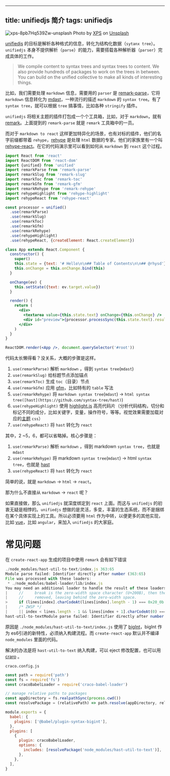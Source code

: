 
---
title:  unifiedjs 简介
tags: unifiedjs
---
![xps-8pb7Hq539Zw-unsplash](https://user-images.githubusercontent.com/12655367/136935807-fe7fba7b-0dd0-4392-9b24-c3161e639aac.jpg)
Photo by <a href="https://unsplash.com/@xps?utm_source=unsplash&utm_medium=referral&utm_content=creditCopyText">XPS</a> on <a href="https://unsplash.com/?utm_source=unsplash&utm_medium=referral&utm_content=creditCopyText">Unsplash</a>
  
[unifiedjs](https://unifiedjs.com/) 的目标是解析各种格式的信息，转化为结构化数据（`sytanx tree`）。`unifiedjs` 本身不提供解析（`parse`）的能力，需要搭载各种解析器（`parser`）完成具体的工作。

> We compile content to syntax trees and syntax trees to content. We also provide hundreds of packages to work on the trees in between. You can build on the unified collective to make all kinds of interesting things.
> 

比如，我们需要处理 `markdown` 信息，需要用的 `parser` 是 [remark-parse](https://github.com/remarkjs/remark/tree/main/packages/remark-parse)，它将 `markdown` 信息转化为 [mdast](https://github.com/syntax-tree/mdast)，一种流行的描述 `markdown` 的 `syntax tree`。有了 `syntax tree`，就可以根据 `tree` 搞事情，比如各种 `stringify` 插件。

`unifiedjs` 将相关主题的插件打包成一个个工具箱，比如，对于 `markdown`，就有 [remark](https://unifiedjs.com/explore/package/remark/)。上面提到的 `remark-parse` 就是 `remark` 工具箱中的一员。

而对于 `markdown to react` 这样更加特异化的场景，也有对标的插件，他们的名字前缀都带着 `rehype`，[rehype](https://github.com/rehypejs/rehype) 是处理 `html` 数据的专家。他们的家族里有一个叫 [rehype-react](https://github.com/rehypejs/rehype-react)。在它的代码演示里可以看到如何从 `markdown` 到 `react` 这个过程。

```jsx
import React from 'react'
import ReactDOM from 'react-dom'
import {unified} from 'unified'
import remarkParse from 'remark-parse'
import remarkSlug from 'remark-slug'
import remarkToc from 'remark-toc'
import remarkGfm from 'remark-gfm'
import remarkRehype from 'remark-rehype'
import rehypeHighlight from 'rehype-highlight'
import rehypeReact from 'rehype-react'

const processor = unified()
  .use(remarkParse)
  .use(remarkSlug)
  .use(remarkToc)
  .use(remarkGfm)
  .use(remarkRehype)
  .use(rehypeHighlight)
  .use(rehypeReact, {createElement: React.createElement})

class App extends React.Component {
  constructor() {
    super()
    this.state = {text: '# Hello\n\n## Table of Contents\n\n## @rhysd'}
    this.onChange = this.onChange.bind(this)
  }

  onChange(ev) {
    this.setState({text: ev.target.value})
  }

  render() {
    return (
      <div>
        <textarea value={this.state.text} onChange={this.onChange} />
        <div id="preview">{processor.processSync(this.state.text).result}</div>
      </div>
    )
  }
}

ReactDOM.render(<App />, document.querySelector('#root'))
```

代码太长懒得看？没关系，大概的步骤是这样。

1. `use(remarkParse)` 解析 `markdown` ，得到 `syntax tree`(`mdast`)
2. `use(remarkSlug)` 给标题节点添加锚点
3. `use(remarkToc)` 生成 `toc`（目录）节点
4. `use(remarkGfm)` 应用 [gfm](https://github.github.com/gfm/)，比如特有的 `table` 写法
5. `use(remarkRehype)` 将 `markdown syntax tree`(`mdast`) → `html syntax tree([hast](https://github.com/syntax-tree/hast)`)
6. `use(rehypeHighlight)` 使用 [highlight.js](https://github.com/isagalaev/highlight.js) 高亮代码片（分析代码结构，切分和标记不同的成分，比如关键字，变量，操作符号，等等。视觉效果需要加载对应的[主题](https://github.com/highlightjs/highlight.js/tree/main/src/styles) `css`）
7. `use(rehypeReact)` 将 `hast` 转化为 `react`

其中，2 ~5，6，都可以省略掉。核心步骤是：

1. `use(remarkParse)` 解析 `markdown` ，得到 markdown `syntax tree`，也就是 `mdast`
2. `use(remarkRehype)` 将 markdown `syntax tree`(`mdast`) → html `syntax tree`，也就是 [hast](https://github.com/syntax-tree/hast)
3. `use(rehypeReact)` 将 `hast` 转化为 `react`

简单的说，就是 `markdown` → `html` → `react`。

那为什么不直接从 `markdown` → `react` 呢？

如果直接做，那么 `unifiedjs` 就深度绑定到 `react` 上面。而这与 `unifiedjs` 的初衷无疑是相悖的。`unifiedjs` 想做的是灵活，多变，丰富的生态系统，而不是捆绑在某个具体实现上的工具。所以必须要用 `html` 作为中转，以便更多的其他实现，比如 [vue](https://github.com/medfreeman/remark-vue/)，比如 `angular`，来加入 `unifiedjs` 的大家庭。

# 常见问题

在 `create-react-app` 生成的项目中使用 `remark` 会有如下错误

```jsx
./node_modules/hast-util-to-text/index.js 363:65
Module parse failed: Identifier directly after number (363:65)
File was processed with these loaders:
 * ./node_modules/babel-loader/lib/index.js
You may need an additional loader to handle the result of these loaders.
|     //     break is the zero-width space character (U+200B), then the break is
|     //     removed, leaving behind the zero-width space.
>     if (lines[index].charCodeAt(lines[index].length - 1) === 0x20_0b
|     /* ZWSP */
|     || index < lines.length - 1 && lines[index + 1].charCodeAt(0) === 0x20_0b
hast-util-to-textModule parse failed: Identifier directly after number (363:65)
```

原因是 `./node_modules/hast-util-to-text/index.js`  使用了 [bigInt](https://developer.mozilla.org/zh-CN/docs/Web/JavaScript/Reference/Global_Objects/BigInt)，bigInt 作为 es6引进的新特性，必须纳入构建流程。而 `create-react-app` 默认并不编译 `node_modules` 里面的代码。

解决的办法是将 `hast-util-to-text` 纳入构建，可以 eject 修改配置，也可以用 [craro](https://github.com/gsoft-inc/craco) 。

`craco.config.js`

```jsx
const path = require('path')
const fs = require('fs')
const cracoBabelLoader = require('craco-babel-loader')

// manage relative paths to packages
const appDirectory = fs.realpathSync(process.cwd())
const resolvePackage = (relativePath) => path.resolve(appDirectory, relativePath)

module.exports = {
  babel: {
    plugins: ['@babel/plugin-syntax-bigint'],
  },
  plugins: [
    {
      plugin: cracoBabelLoader,
      options: {
        includes: [resolvePackage('node_modules/hast-util-to-text')],
      },
    },
  ],
}
```


